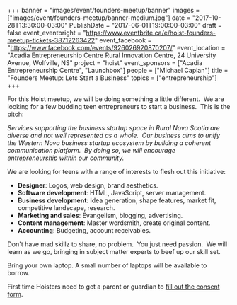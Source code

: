 +++
banner = "images/event/founders-meetup/banner"
images = ["images/event/founders-meetup/banner-medium.jpg"]
date = "2017-10-28T13:30:00-03:00"
PublishDate = "2017-06-01T19:00:00-03:00"
draft = false
event_eventbright = "https://www.eventbrite.ca/e/hoist-founders-meetup-tickets-38712263422"
event_facebook = "https://www.facebook.com/events/926026920870207/"
event_location = "Acadia Entrepreneurship Centre Rural Innovation Centre, 24 University Avenue, Wolfville, NS"
project = "hoist"
event_sponsors = ["Acadia Entrepreneurship Centre", "Launchbox"]
people = ["Michael Caplan"]
title = "Founders Meetup: Lets Start a Business"
topics = ["entrepreneurship"]
+++

For this Hoist meetup, we will be doing something a little different.  We are looking for a few budding teen entrepreneurs to start a business.  This is the pitch:

_Services supporting the business startup space in Rural Nova Scotia are diverse and not well represented as a whole.  Our business aims to unify the Western Nova business startup ecosystem by building a coherent communication platform.  By doing so, we will encourage entrepreneurship within our community._

We are looking for teens with a range of interests to flesh out this initiative:

* **Designer**: Logos, web design, brand aesthetics. 
* **Software development**: HTML, JavaScript, server management.
* **Business development**: Idea generation, shape features, market fit, competitive landscape, research.
* **Marketing and sales**: Evangelism, blogging, advertising.
* **Content management**: Master wordsmith, create original content.
* **Accounting**: Budgeting, account receivables.

Don't have mad skillz to share, no problem.  You just need passion.  We will learn as we go, bringing in subject matter experts to beef up our skill set.


Bring your own laptop. A small number of laptops will be available to borrow. 

First time Hoisters need to get a parent or guardian to <a href="https://form.jotform.ca/71164477795267">fill out the consent form</a>.
